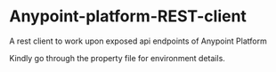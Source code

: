 # Anypoint-platform-REST-client

A rest client to work upon exposed api endpoints of Anypoint Platform

Kindly go through the property file for environment details.
